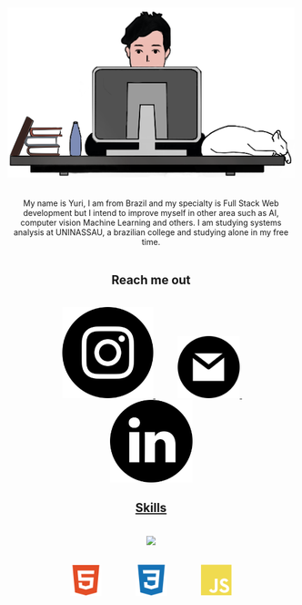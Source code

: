 <div align="center">
	<img src="github.png">
<div>

<div>
	<br>
	<br>
		My name is Yuri, I am from Brazil and my specialty is Full Stack Web development but I intend to improve myself in other area such as AI, computer vision
		Machine Learning and others. I am studying systems analysis at UNINASSAU, a brazilian college and studying alone in my free time. 
	<br>
	<br>
<div>
	
	
	
	
	
	
	
## Reach me out
<div align="center">
<br>
	&nbsp;&nbsp;&nbsp;&nbsp;&nbsp;&nbsp;&nbsp;&nbsp;&nbsp;
	<a href="https://www.instagram.com/peixinhoyuri/">
	<img src="instagram.png" width="160px">
</a>
	&nbsp;&nbsp;&nbsp;&nbsp;&nbsp;&nbsp;&nbsp;&nbsp;&nbsp;
	<a href="mailto:yuripeixinho03@gmail.com">
	<img src="gmail.png" width="109px">
</a>
	&nbsp;&nbsp;&nbsp;&nbsp;&nbsp;&nbsp;&nbsp;&nbsp;&nbsp;
	<a href="https://www.linkedin.com/in/yuri-peixinho-6a943b206/">
	<img src="linkedin.png" width="145px">
</div>
	
	
	
	
	
	
## Skills	
<br>
<div>
	<a href="https://github.com/yuripeixinho/github-readme-stats%22%3E">
	<img align="center"  width="350" src="https://github-readme-stats.vercel.app/api/top-langs/?username=yuripeixinho&layout=compact&theme=react"/></a>
<div>
	
	
<br>
<br>
<div>
	<img height="55" src="https://raw.githubusercontent.com/devicons/devicon/master/icons/html5/html5-plain.svg">
	&nbsp;&nbsp;&nbsp;&nbsp;&nbsp;&nbsp;&nbsp;&nbsp;&nbsp;&nbsp;&nbsp;&nbsp;&nbsp;
	<img height="55" src="https://raw.githubusercontent.com/devicons/devicon/master/icons/css3/css3-plain.svg">
	&nbsp;&nbsp;&nbsp;&nbsp;&nbsp;&nbsp;&nbsp;&nbsp;&nbsp;&nbsp;&nbsp;&nbsp;&nbsp;
	<img height="55" src="https://raw.githubusercontent.com/devicons/devicon/master/icons/javascript/javascript-plain.svg">
<div>
	



	
	
	



